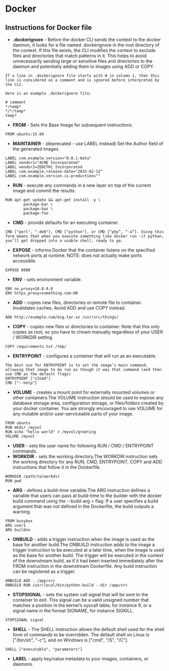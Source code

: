 # Docker

## Instructions for Docker file
* **.dockerignore** - Before the docker CLI sends the context to the docker daemon, it looks for a file named .dockerignore in the root directory of the context. If this file exists, the CLI modifies the context to exclude files and directories that match patterns in it. This helps to avoid unnecessarily sending large or sensitive files and directories to the daemon and potentially adding them to images using ADD or COPY.
```
If a line in .dockerignore file starts with # in column 1, then this line is considered as a comment and is ignored before interpreted by the CLI.

Here is an example .dockerignore file:

# comment
*/temp*
*/*/temp*
temp?
```
* **FROM** - Sets the Base Image for subsequent instructions.
```
FROM ubuntu:15.04
```
* **MAINTAINER** - (deprecated - use LABEL instead) Set the Author field of the generated images.
```
LABEL com.example.version="0.0.1-beta"
LABEL vendor1="ACME Incorporated"
LABEL vendor2=ZENITH\ Incorporated
LABEL com.example.release-date="2015-02-12"
LABEL com.example.version.is-production=""
```
* **RUN** - execute any commands in a new layer on top of the current image and commit the results.
```
RUN apt-get update && apt-get install -y \
        package-bar \
        package-baz \
        package-foo
```
* **CMD** - provide defaults for an executing container.
```
CMD ["perl", "-de0"], CMD ["python"], or CMD [“php”, “-a”]. Using this form means that when you execute something like docker run -it python, you’ll get dropped into a usable shell, ready to go.
```
* **EXPOSE** - informs Docker that the container listens on the specified network ports at runtime. NOTE: does not actually make ports accessible.
```
EXPOSE 8080
```
* **ENV** - sets environment variable.
```
ENV no_proxy=10.0.0.0
ENV https_proxy=something.com:80
```
* **ADD** - copies new files, directories or remote file to container. Invalidates caches. Avoid ADD and use COPY instead.
```
ADD http://example.com/big.tar.xz /usr/src/things/
```
* **COPY** - copies new files or directories to container. Note that this only copies as root, so you have to chown manually regardless of your USER / WORKDIR setting.
```
COPY requirements.txt /tmp/
```
* **ENTRYPOINT** - configures a container that will run as an executable.
```
The best use for ENTRYPOINT is to set the image’s main command, allowing that image to be run as though it was that command (and then use CMD as the default flags)
ENTRYPOINT ["s3cmd"]
CMD ["--help"]
```
* **VOLUME** - creates a mount point for externally mounted volumes or other containers.The VOLUME instruction should be used to expose any database storage area, configuration storage, or files/folders created by your docker container. You are strongly encouraged to use VOLUME for any mutable and/or user-serviceable parts of your image.
```
FROM ubuntu
RUN mkdir /myvol
RUN echo "hello world" > /myvol/greeting
VOLUME /myvol
```
* **USER** - sets the user name for following RUN / CMD / ENTRYPOINT commands.
* **WORKDIR** - sets the working directory.The WORKDIR instruction sets the working directory for any RUN, CMD, ENTRYPOINT, COPY and ADD instructions that follow it in the Dockerfile.
```
WORKDIR /path/to/workdir
RUN pwd
```
* **ARG** - defines a build-time variable.The ARG instruction defines a variable that users can pass at build-time to the builder with the docker build command using the --build-arg <varname>=<value> flag. If a user specifies a build argument that was not defined in the Dockerfile, the build outputs a warning.
```
FROM busybox
ARG user1
ARG buildno
```
* **ONBUILD** - adds a trigger instruction when the image is used as the base for another build.The ONBUILD instruction adds to the image a trigger instruction to be executed at a later time, when the image is used as the base for another build. The trigger will be executed in the context of the downstream build, as if it had been inserted immediately after the FROM instruction in the downstream Dockerfile.
Any build instruction can be registered as a trigger.
```
ONBUILD ADD . /app/src
ONBUILD RUN /usr/local/bin/python-build --dir /app/src
```
* **STOPSIGNAL** - sets the system call signal that will be sent to the container to exit. This signal can be a valid unsigned number that matches a position in the kernel’s syscall table, for instance 9, or a signal name in the format SIGNAME, for instance SIGKILL.
```
STOPSIGNAL signal
```
* **SHELL** - The SHELL instruction allows the default shell used for the shell form of commands to be overridden. The default shell on Linux is ["/bin/sh", "-c"], and on Windows is ["cmd", "/S", "/C"].
```
SHELL ["executable", "parameters"]
```
* **LABEL** - apply key/value metadata to your images, containers, or daemons.
